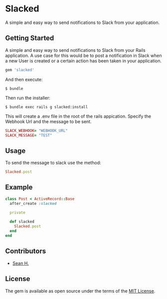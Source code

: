 # Slacked

A simple and easy way to send notifications to Slack from your application.

## Getting Started

A simple and easy way to send notifications to Slack from your Rails application. A use case for this would be to post a notification in Slack when a new User is created or a certain action has been taken in your application.

```ruby
gem 'slacked'
```

And then execute:

    $ bundle

Then run the installer:

    $ bundle exec rails g slacked:install

This will create a .env file in the root of the rails appication. Specify the Webhook Url and the message to be sent.

```ruby
SLACK_WEBHOOK= "WEBHOOK_URL"
SLACK_MESSAGE= "TEST"
```


## Usage

To send the message to slack use the method:

```ruby
Slacked.post
```

## Example

```ruby
class Post < ActiveRecord::Base
  after_create :slacked

  private
  
  def slacked
    Slacked.post
  end
end
```

## Contributors

- [Sean H.](https://github.com/seathony)

## License

The gem is available as open source under the terms of the [MIT License](http://opensource.org/licenses/MIT).

